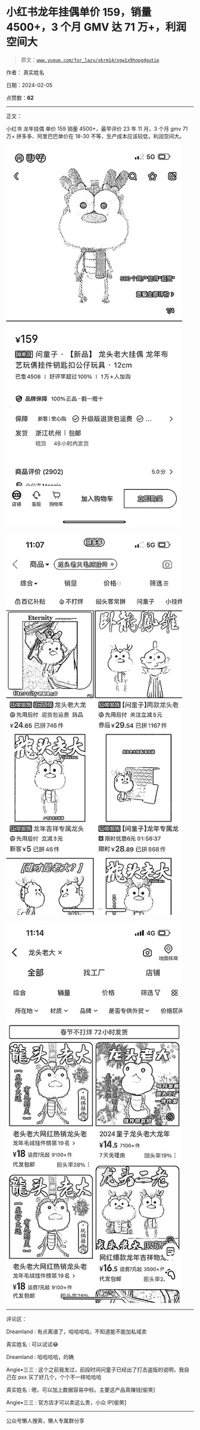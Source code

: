 # 小红书龙年挂偶单价 159，销量 4500+，3 个月 GMV 达 71 万+，利润空间大

> 原文：[`www.yuque.com/for_lazy/xkrm14/xgw1x9hnpgdgutie`](https://www.yuque.com/for_lazy/xkrm14/xgw1x9hnpgdgutie)

作者： 真实姓名

日期：2024-02-05

点赞数：**62**

* * *

正文：

小红书 龙年挂偶 单价 159 销量 4500+，最早评价 23 年 11 月，3 个月 gmv 71 万+
拼多多、阿里巴巴单价在 18-30 不等，生产成本应该较低，利润空间大。

![](img/d9280415bf60328f4b5c16cfe5797474.png)

![](img/02a793c5af4dc3ab2ec1982636fddc7f.png)

![](img/1da3d7b1264a9e04b11e572dbe818d64.png)

* * *

评论区：

Dreamland : 有点离谱了，哈哈哈哈，不知道能不能加私域卖

真实姓名 : 可以试试😂

Dreamland : 哈哈哈哈，的确

Angie•三三 : 这个之前我发过，前段时间问童子已经出了打击盗版的说明，我自己在 pxx 买了好几个，个个不一样哈哈哈

真实姓名 : 嗯，可以加上数据容易中标。主要这产品真赚钱[偷笑]

Angie•三三 : 官方店才可以卖这么贵，小众 IP[偷笑]

* * *

公众号懒人搜索，懒人专属群分享